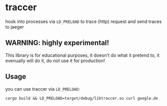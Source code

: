 # traccer

hook into processes via `LD_PRELOAD` to trace (http) request and send traces to jaeger

## WARNING: highly experimental!

This library is for educational purposes, it doesn't do what it pretend to, it evenually will do it, do not use it for production!

## Usage

you can use traccer via `LD_PRELOAD`:

```shell
cargo build && LD_PRELOAD=target/debug/libtraccer.so curl google.de
```